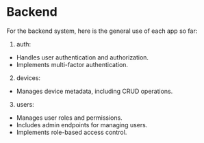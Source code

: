 # Backend

For the backend system, here is the general use of each app so far:

1. auth:
- Handles user authentication and authorization.
- Implements multi-factor authentication.

2. devices:
- Manages device metadata, including CRUD operations.

3. users:
- Manages user roles and permissions.
- Includes admin endpoints for managing users.
- Implements role-based access control.